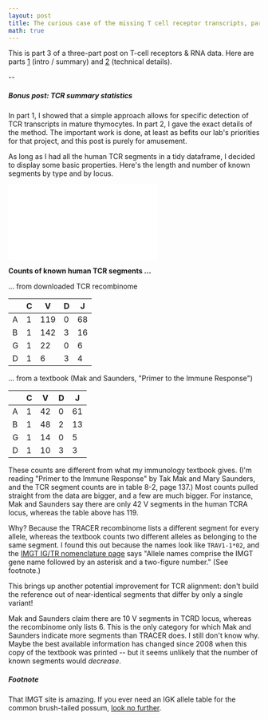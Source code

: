 ```yaml
---
layout: post
title: The curious case of the missing T cell receptor transcripts, part 3
math: true
---
```


This is part 3 of a three-part post on T-cell receptors & RNA data. Here are parts [1](https://ekernf01.github.io/TCR-part-1) (intro / summary) and [2](https://ekernf01.github.io/TCR-part-2) (technical details).

--

##### Bonus post: TCR summary statistics

In part 1, I showed that a simple approach allows for specific detection of TCR transcripts in mature thymocytes. In part 2, I gave the exact details of the method. The important work is done, at least as befits our lab's priorities for that project, and this post is purely for amusement.

As long as I had all the human TCR segments in a tidy dataframe, I decided to display some basic properties. Here's the length and number of known segments by type and by locus.

![](/images/TCR_length_by_segment.pdf)

**Counts of known human TCR segments ...** 

... from downloaded TCR recombinome

|   |  C|   V|  D|  J|
|---|---|----|---|---|
|A  |  1| 119|  0| 68|
|B  |  1| 142|  3| 16|
|G  |  1|  22|  0|  6|
|D  |  1|   6|  3|  4|

... from a textbook (Mak and Saunders, "Primer to the Immune Response")

|   |  C|   V|  D|  J|
|---|---|----|---|---|
|A  |  1|  42|  0| 61|
|B  |  1|  48|  2| 13|
|G  |  1|  14|  0|  5|
|D  |  1|  10|  3|  3|


These counts are different from what my immunology textbook gives. (I'm reading "Primer to the Immune Response" by Tak Mak and Mary Saunders, and the TCR segment counts are in table 8-2, page 137.) Most counts pulled straight from the data are bigger, and a few are much bigger. For instance, Mak and Saunders say there are only 42 V segments in the human TCRA locus, whereas the table above has 119. 

Why? Because the TRACER recombinome lists a different segment for every allele, whereas the textbook counts two different alleles as belonging to the same segment. I found this out because the names look like `TRAV1-1*02`, and the [IMGT IG/TR nomenclature page](http://www.imgt.org/IMGTScientificChart/Nomenclature/IMGTnomenclature.html) says "Allele names comprise the IMGT gene name followed by an asterisk and a two-figure number." (See footnote.)

This brings up another potential improvement for TCR alignment: don't build the reference out of near-identical segments that differ by only a single variant! 

Mak and Saunders claim there are 10 V segments in TCRD locus, whereas the recombinome only lists 6. This is the only category for which Mak and Saunders indicate more segments than TRACER does. I still don't know why. Maybe the best available information has changed since 2008 when this copy of the textbook was printed -- but it seems unlikely that the number of known segments would *decrease*.


##### Footnote

That IMGT site is amazing. If you ever need an IGK allele table for the common brush-tailed possum, [look no further](http://www.imgt.org/IMGTrepertoire/Proteins/#C).